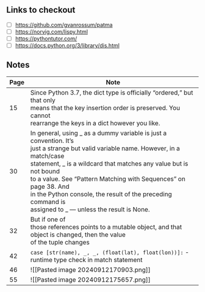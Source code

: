 ## Links to checkout
- [ ] https://github.com/gvanrossum/patma
- [ ] https://norvig.com/lispy.html
- [ ] https://pythontutor.com/
- [ ] https://docs.python.org/3/library/dis.html

## Notes

| Page | Note                                                                                                                                                                                                                                                                                                                                                                                             |
| ---- | ------------------------------------------------------------------------------------------------------------------------------------------------------------------------------------------------------------------------------------------------------------------------------------------------------------------------------------------------------------------------------------------------ |
| 15   | Since Python 3.7, the dict type is officially “ordered,” but that only<br>means that the key insertion order is preserved. You cannot<br>rearrange the keys in a dict however you like.                                                                                                                                                                                                          |
| 30   | In general, using _ as a dummy variable is just a convention. It’s<br>just a strange but valid variable name. However, in a match/case<br>statement, _ is a wildcard that matches any value but is not bound<br>to a value. See “Pattern Matching with Sequences” on page 38. And<br>in the Python console, the result of the preceding command is<br>assigned to _ — unless the result is None. |
| 32   | But if one of<br>those references points to a mutable object, and that object is changed, then the value<br>of the tuple changes                                                                                                                                                                                                                                                                 |
| 42   | `case [str(name), _, _, (float(lat), float(lon))]:` - runtime type check in match statement                                                                                                                                                                                                                                                                                                      |
| 46   | ![[Pasted image 20240912170903.png]]                                                                                                                                                                                                                                                                                                                                                             |
| 55   | ![[Pasted image 20240912175657.png]]                                                                                                                                                                                                                                                                                                                                                             |
